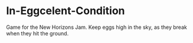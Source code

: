 # In-Eggcelent-Condition
 Game for the New Horizons Jam. Keep eggs high in the sky, as they break when they hit the ground.
